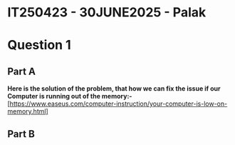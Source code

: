 # IT250423 - 30JUNE2025 -  Palak

# Question 1

## Part A

**Here is the solution of the problem, that how we can fix the issue if our Computer is running out of the memory:-**
[https://www.easeus.com/computer-instruction/your-computer-is-low-on-memory.html]


## Part B



